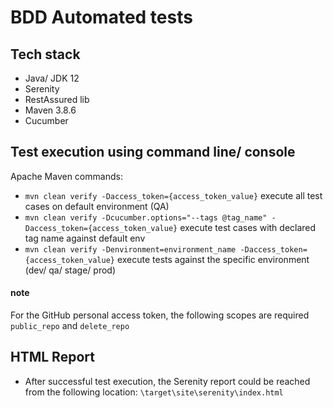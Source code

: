 # BDD Automated tests


## Tech stack
* Java/ JDK 12
* Serenity
* RestAssured lib
* Maven 3.8.6
* Cucumber

## Test execution using command line/ console

Apache Maven commands:


* `mvn clean verify -Daccess_token={access_token_value}` execute all test cases on default environment (QA)
* `mvn clean verify -Dcucumber.options="--tags @tag_name" -Daccess_token={access_token_value}` execute test cases with declared tag name against default env
* `mvn clean verify -Denvironment=environment_name -Daccess_token={access_token_value}` execute tests against the specific environment (dev/ qa/ stage/ prod)

#### note
For the GitHub personal access token, the following scopes are required `public_repo` and `delete_repo`


## HTML Report
* After successful test execution, the Serenity report could be reached from the following location: 
  `\target\site\serenity\index.html`

